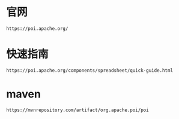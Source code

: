 
# 官网
    https://poi.apache.org/


# 快速指南
    https://poi.apache.org/components/spreadsheet/quick-guide.html


# maven
    https://mvnrepository.com/artifact/org.apache.poi/poi